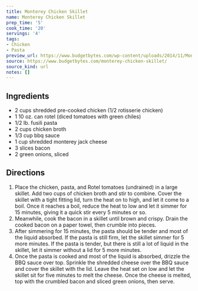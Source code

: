 ```yaml
---
title: Monterey Chicken Skillet
name: Monterey Chicken Skillet
prep_time: '5'
cook_time: '20'
servings: '4'
tags:
- Chicken
- Pasta
preview_url: https://www.budgetbytes.com/wp-content/uploads/2014/11/Monterey-Chicken-Skillet-scoop-500x500.jpg
source: https://www.budgetbytes.com/monterey-chicken-skillet/
source_kind: url
notes: []
---
```


## Ingredients
- 2 cups shredded pre-cooked chicken (1/2 rotisserie chicken)
- 1 10 oz. can rotel (diced tomatoes with green chiles)
- 1/2 lb. fusili pasta
- 2 cups chicken broth
- 1/3 cup bbq sauce
- 1 cup shredded monterey jack cheese
- 3 slices bacon
- 2  green onions, sliced


## Directions
1. Place the chicken, pasta, and Rotel tomatoes (undrained) in a large skillet. Add two cups of chicken broth and stir to combine. Cover the skillet with a tight fitting lid, turn the heat on to high, and let it come to a boil. Once it reaches a boil, reduce the heat to low and let it simmer for 15 minutes, giving it a quick stir every 5 minutes or so.
2. Meanwhile, cook the bacon in a skillet until brown and crispy. Drain the cooked bacon on a paper towel, then crumble into pieces.
3. After simmering for 15 minutes, the pasta should be tender and most of the liquid absorbed. If the pasta is still firm, let the skillet simmer for 5 more minutes. If the pasta is tender, but there is still a lot of liquid in the skillet, let it simmer without a lid for 5 more minutes.
4. Once the pasta is cooked and most of the liquid is absorbed, drizzle the BBQ sauce over top. Sprinkle the shredded cheese over the BBQ sauce and cover the skillet with the lid. Leave the heat set on low and let the skillet sit for five minutes to melt the cheese. Once the cheese is melted, top with the crumbled bacon and sliced green onions, then serve.
